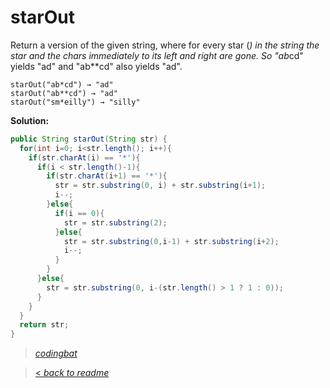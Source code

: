 # starOut

Return a version of the given string, where for every star (*) in the string the star and the chars immediately to its left and right are gone. So "ab*cd" yields "ad" and "ab**cd" also yields "ad".

```
starOut("ab*cd") → "ad"
starOut("ab**cd") → "ad"
starOut("sm*eilly") → "silly"
```

**Solution:**

```java
public String starOut(String str) {
  for(int i=0; i<str.length(); i++){
    if(str.charAt(i) == '*'){
      if(i < str.length()-1){
        if(str.charAt(i+1) == '*'){
          str = str.substring(0, i) + str.substring(i+1);
          i--;
        }else{
          if(i == 0){
            str = str.substring(2);
          }else{
            str = str.substring(0,i-1) + str.substring(i+2);
            i--;
          }
        }
      }else{
        str = str.substring(0, i-(str.length() > 1 ? 1 : 0));
      }
    }
  }
  return str;
}
```

> _[codingbat](https://codingbat.com/prob/p139564)_

> [< _back to readme_](FINDREPLACEREADME)